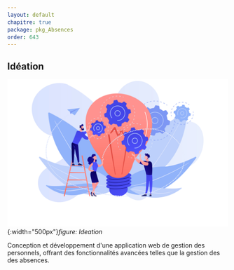 ```yaml
---
layout: default
chapitre: true
package: pkg_Absences
order: 643
---
```


## Idéation

![Idéation](../images/ideation.jpg){:width="500px"}*figure: Ideation*

<!-- note -->

Conception et développement d'une application web de gestion des personnels, offrant des fonctionnalités avancées telles que la gestion des des absences.

<!-- new slide -->